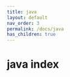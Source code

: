 ```yaml
---
title: java
layout: default
nav_order: 3
permalink: /docs/java
has_children: true
---
```

# java index

